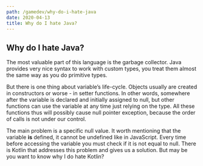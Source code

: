 ```yaml
---
path: /gamedev/why-do-i-hate-java
date: 2020-04-13
title: Why do I hate Java?
---
```


## Why do I hate Java?

The most valuable part of this language is the garbage collector. Java provides very nice syntax to work with custom types, you treat them almost the same way as you do primitive types. 

But there is one thing about variable’s life-cycle. Objects usually are created in constructors or worse - in setter functions. In other words, somewhere after the variable is declared and initially assigned to null, but other functions can use the variable at any time just relying on the type. All these functions thus will possibly cause null pointer exception, because the order of calls is not under our control.

The main problem is a specific null value. It worth mentioning that the variable **is** defined, it cannot be undefined like in JavaScript. Every time before accessing the variable you must check if it is not equal to null. There is Kotlin that addresses this problem and gives us a solution. But may be you want to know why I do hate Kotlin?